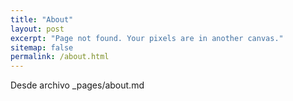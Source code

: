```yaml
---
title: "About"
layout: post
excerpt: "Page not found. Your pixels are in another canvas."
sitemap: false
permalink: /about.html
---
```


Desde archivo _pages/about.md
